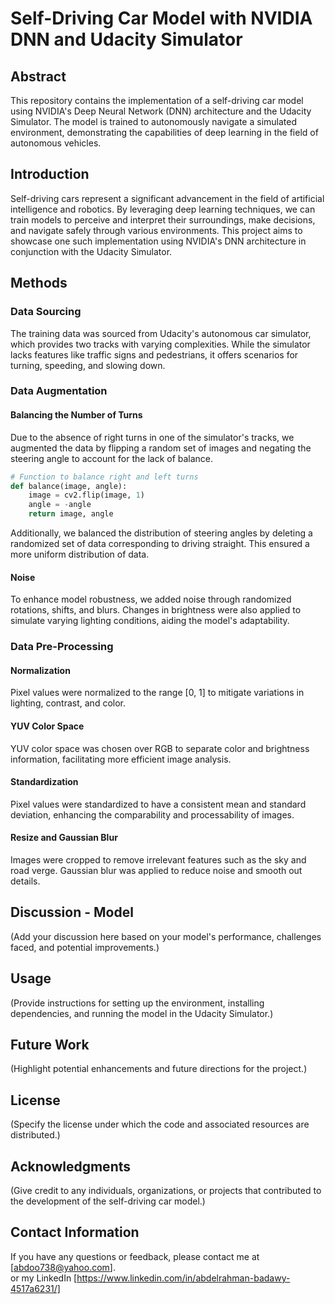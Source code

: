 
# Self-Driving Car Model with NVIDIA DNN and Udacity Simulator

## Abstract
This repository contains the implementation of a self-driving car model using NVIDIA's Deep Neural Network (DNN) architecture and the Udacity Simulator. The model is trained to autonomously navigate a simulated environment, demonstrating the capabilities of deep learning in the field of autonomous vehicles.

## Introduction
Self-driving cars represent a significant advancement in the field of artificial intelligence and robotics. By leveraging deep learning techniques, we can train models to perceive and interpret their surroundings, make decisions, and navigate safely through various environments. This project aims to showcase one such implementation using NVIDIA's DNN architecture in conjunction with the Udacity Simulator.

## Methods

### Data Sourcing
The training data was sourced from Udacity's autonomous car simulator, which provides two tracks with varying complexities. While the simulator lacks features like traffic signs and pedestrians, it offers scenarios for turning, speeding, and slowing down.

### Data Augmentation
#### Balancing the Number of Turns
Due to the absence of right turns in one of the simulator's tracks, we augmented the data by flipping a random set of images and negating the steering angle to account for the lack of balance.

```python
# Function to balance right and left turns
def balance(image, angle):
    image = cv2.flip(image, 1)
    angle = -angle
    return image, angle
```

Additionally, we balanced the distribution of steering angles by deleting a randomized set of data corresponding to driving straight. This ensured a more uniform distribution of data.

#### Noise
To enhance model robustness, we added noise through randomized rotations, shifts, and blurs. Changes in brightness were also applied to simulate varying lighting conditions, aiding the model's adaptability.

### Data Pre-Processing
#### Normalization
Pixel values were normalized to the range [0, 1] to mitigate variations in lighting, contrast, and color.

#### YUV Color Space
YUV color space was chosen over RGB to separate color and brightness information, facilitating more efficient image analysis.

#### Standardization
Pixel values were standardized to have a consistent mean and standard deviation, enhancing the comparability and processability of images.

#### Resize and Gaussian Blur
Images were cropped to remove irrelevant features such as the sky and road verge. Gaussian blur was applied to reduce noise and smooth out details.

## Discussion - Model
(Add your discussion here based on your model's performance, challenges faced, and potential improvements.)

## Usage
(Provide instructions for setting up the environment, installing dependencies, and running the model in the Udacity Simulator.)

## Future Work
(Highlight potential enhancements and future directions for the project.)

## License
(Specify the license under which the code and associated resources are distributed.)

## Acknowledgments
(Give credit to any individuals, organizations, or projects that contributed to the development of the self-driving car model.)

## Contact Information

If you have any questions or feedback, please contact me at [abdoo738@yahoo.com].                          
or my LinkedIn [https://www.linkedin.com/in/abdelrahman-badawy-4517a6231/]

